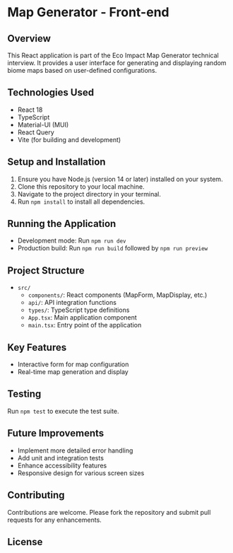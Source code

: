 # Map Generator - Front-end

## Overview

This React application is part of the Eco Impact Map Generator technical interview. It provides a user interface for generating and displaying random biome maps based on user-defined configurations.

## Technologies Used

- React 18
- TypeScript
- Material-UI (MUI)
- React Query
- Vite (for building and development)

## Setup and Installation

1. Ensure you have Node.js (version 14 or later) installed on your system.
2. Clone this repository to your local machine.
3. Navigate to the project directory in your terminal.
4. Run `npm install` to install all dependencies.

## Running the Application

- Development mode: Run `npm run dev`
- Production build: Run `npm run build` followed by `npm run preview`

## Project Structure

- `src/`
  - `components/`: React components (MapForm, MapDisplay, etc.)
  - `api/`: API integration functions
  - `types/`: TypeScript type definitions
  - `App.tsx`: Main application component
  - `main.tsx`: Entry point of the application

## Key Features

- Interactive form for map configuration
- Real-time map generation and display

## Testing

Run `npm test` to execute the test suite.

## Future Improvements

- Implement more detailed error handling
- Add unit and integration tests
- Enhance accessibility features
- Responsive design for various screen sizes

## Contributing

Contributions are welcome. Please fork the repository and submit pull requests for any enhancements.

## License
